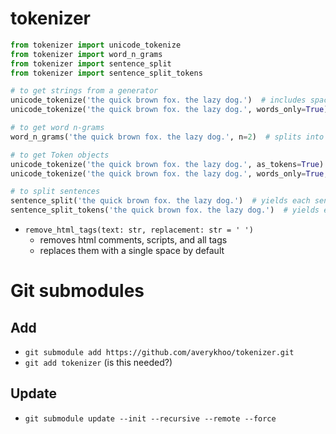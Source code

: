 #   tokenizer
```python
from tokenizer import unicode_tokenize
from tokenizer import word_n_grams
from tokenizer import sentence_split
from tokenizer import sentence_split_tokens

# to get strings from a generator
unicode_tokenize('the quick brown fox. the lazy dog.')  # includes spaces & punctuation
unicode_tokenize('the quick brown fox. the lazy dog.', words_only=True)

# to get word n-grams
word_n_grams('the quick brown fox. the lazy dog.', n=2)  # splits into sentences first so that n-grams don't span multiple sentences

# to get Token objects
unicode_tokenize('the quick brown fox. the lazy dog.', as_tokens=True)  # includes spaces & punctuation
unicode_tokenize('the quick brown fox. the lazy dog.', words_only=True, as_tokens=True)

# to split sentences
sentence_split('the quick brown fox. the lazy dog.')  # yields each sentence as a str
sentence_split_tokens('the quick brown fox. the lazy dog.')  # yields each sentence as a list of Token objects
```

-   `remove_html_tags(text: str, replacement: str = ' ')`
    -   removes html comments, scripts, and all tags
    -   replaces them with a single space by default

#   Git submodules
##  Add
-   `git submodule add https://github.com/averykhoo/tokenizer.git`
-   `git add tokenizer`  (is this needed?)
##  Update
-   `git submodule update --init --recursive --remote --force`
